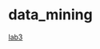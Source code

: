 # data_mining

[lab3](https://colab.research.google.com/drive/1jlGlmdv1srnR0JTgzgYTIcE7J8pYqwCp#scrollTo=eeDDaBrzLSEO)
